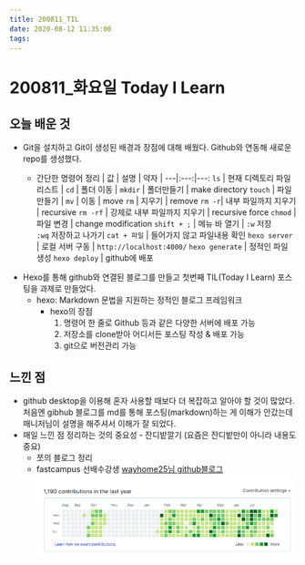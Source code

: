 ```yaml
---
title: 200811_TIL
date: 2020-08-12 11:35:00
tags:
---
```


# 200811\_화요일 Today I Learn

## 오늘 배운 것

- Git을 설치하고 Git이 생성된 배경과 장점에 대해 배웠다. Github와 연동해 새로운 repo를 생성했다.

  - 간단한 명령어 정리
    | 값 | 설명 | 약자 |
    ---|:---:|---:
    `ls` | 현재 디렉토리 파일 리스트 |
    `cd` | 폴더 이동 |
    `mkdir` | 폴더만들기 | make directory
    `touch` | 파일만들기 |
    `mv` | 이동 | move
    `rm` | 지우기 | remove
    `rm -r`| 내부 파일까지 지우기 | recursive
    `rm -rf` | 강제로 내부 파일까지 지우기 | recursive force
    `chmod` | 파일 변경 | change modification
    `shift + ;` | 메뉴 바 열기 | `:w` 저장 <br/> `:wq` 저장하고 나가기
    `cat + 파일` | 들어가지 않고 파일내용 확인
    `hexo server` | 로컬 서버 구동 | `http://localhost:4000/`
    `hexo generate` | 정적인 파일 생성
    `hexo deploy` | github에 배포

* Hexo를 통해 github와 연결된 블로그를 만들고 첫번째 TIL(Today I Learn) 포스팅을 과제로 만들었다.
  - hexo: Markdown 문법을 지원하는 정적인 블로그 프레임워크
    - hexo의 장점
      1. 명령어 한 줄로 Github 등과 같은 다양한 서버에 배포 가능
      2. 저장소를 clone받아 어디서든 포스팅 작성 & 배포 가능
      3. git으로 버전관리 가능

## 느낀 점

- github desktop을 이용해 혼자 사용할 때보다 더 복잡하고 알아야 할 것이 많았다.
  처음엔 gibhub 블로그를 md를 통해 포스팅(markdown)하는 게 이해가 안갔는데 매니저님이 설명을 해주셔서 이해가 잘 되었다.
- 매일 느낀 점 정리하는 것의 중요성 -
  잔디밭깔기 (요즘은 잔디밭만이 아니라 내용도 중요)
  - 쪼의 블로그 정리
  - fastcampus 선배수강생 [wayhome25님 github블로그](https://wayhome25.github.io/)
    <img src="../img/grass.png" alt="github grass">
